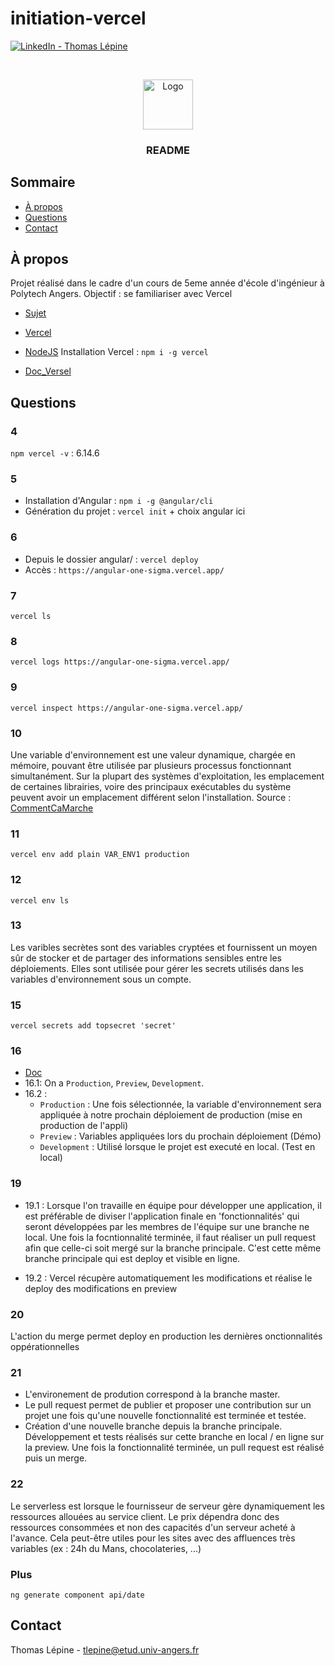 # initiation-vercel

[![LinkedIn - Thomas Lépine][linkedin-shield]][linkedin-url]

<!-- PROJECT LOGO -->
<br />
<p align="center">

  <img src="https://github.com/Thomas-LEPINE/Best-README-Template/blob/master/images/logo.png" alt="Logo" width="80" height="80">

  <h3 align="center">README</h3>
</p>

<!-- TABLE OF CONTENTS -->
## Sommaire

* [À propos](#à-propos)
* [Questions](#questions)
* [Contact](#contact)


## À propos

Projet réalisé dans le cadre d'un cours de 5eme année d'école d'ingénieur à Polytech Angers. Objectif : se familiariser avec Vercel
* [Sujet](https://www.notion.so/TD-d-ployer-une-application-sans-code-76b85ffbb35942caa67476dfa60c5de5)
* [Vercel](https://vercel.com/)
* [NodeJS](https://nodejs.org/en/download/)
Installation Vercel : `npm i -g vercel`

* [Doc_Versel](https://vercel.com/docs/cli)


## Questions

### 4

`npm vercel -v` : 6.14.6

### 5

* Installation d'Angular : `npm i -g @angular/cli`
* Génération du projet : `vercel init` + choix angular ici

### 6

* Depuis le dossier angular/ : `vercel deploy`
* Accès : `https://angular-one-sigma.vercel.app/`

### 7

`vercel ls`

### 8

`vercel logs https://angular-one-sigma.vercel.app/`

### 9

`vercel inspect https://angular-one-sigma.vercel.app/`

### 10

Une variable d'environnement est une valeur dynamique, chargée en mémoire, pouvant être utilisée par plusieurs processus fonctionnant simultanément. Sur la plupart des systèmes d'exploitation, les emplacement de certaines librairies, voire des principaux exécutables du système peuvent avoir un emplacement différent selon l'installation. Source : [CommentCaMarche](https://www.commentcamarche.net/contents/1093-variables-d-environnement)

### 11

`vercel env add plain VAR_ENV1 production`

### 12

`vercel env ls`

### 13

Les varibles secrètes sont des variables cryptées et fournissent un moyen sûr de stocker et de partager des informations sensibles entre les déploiements. Elles sont utilisée pour gérer les secrets utilisés dans les variables d'environnement sous un compte.

### 15

`vercel secrets add topsecret 'secret'`

### 16
* [Doc](https://vercel.com/docs/environment-variables#environments)
* 16.1: On a `Production`, `Preview`, `Development`.
* 16.2 :
  * `Production` : Une fois sélectionnée, la variable d'environnement sera appliquée à notre prochain déploiement de production (mise en production de l'appli)
  * `Preview` : Variables appliquées lors du prochain déploiement (Démo)
  * `Development` : Utilisé lorsque le projet est executé en local. (Test en local)

### 19

* 19.1 : Lorsque l'on travaille en équipe pour développer une application, il est préférable de diviser l'application finale en 'fonctionnalités' qui seront développées par les membres de l'équipe sur une branche ne local. Une fois la focntionnalité terminée, il faut réaliser un pull request afin que celle-ci soit mergé sur la branche principale. C'est cette même branche principale qui est deploy et visible en ligne.

* 19.2 : Vercel récupère automatiquement les modifications et réalise le deploy des modifications en preview

### 20

L'action du merge permet deploy en production les dernières onctionnalités oppérationnelles

### 21

* L'environement de prodution correspond à la branche master.
* Le pull request permet de publier et proposer une contribution sur un projet une fois qu'une nouvelle fonctionnalité est terminée et testée.
* Création d'une nouvelle branche depuis la branche principale. Développement et tests réalisés sur cette branche en local / en ligne sur la preview. Une fois la fonctionnalité terminée, un pull request est réalisé puis un merge.

### 22

Le serverless est lorsque le fournisseur de serveur gère dynamiquement les ressources allouées au service client. Le prix dépendra donc des ressources consommées et non des capacités d'un serveur acheté à l'avance. Cela peut-être utiles pour les sites avec des affluences très variables (ex : 24h du Mans, chocolateries, ...)

### Plus

`ng generate component api/date`

<!-- CONTACT -->
## Contact

Thomas Lépine - tlepine@etud.univ-angers.fr

[linkedin-shield]: https://img.shields.io/badge/-LinkedIn-black.svg?style=flat-square&logo=linkedin&colorB=555
[linkedin-url]: https://www.linkedin.com/in/thomas-l%C3%A9pine/